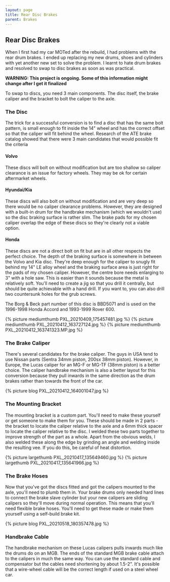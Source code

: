 ```yaml
---
layout: page
title: Rear Disc Brakes
parent: Brakes
---
```

## Rear Disc Brakes

When I first had my car MOTed after the rebuild, I had problems with the rear drum brakes. I ended up replacing my new drums, shoes and cylinders with yet another new set to solve the problem. I learnt to hate drum brakes and resolved to swap to disc brakes as soon as was practical.

**WARNING: This project is ongoing. Some of this information might change after I get it finalized**

To swap to discs, you need 3 main components. The disc itself, the brake caliper and the bracket to bolt the caliper to the axle.

### The Disc
The trick for a successful conversion is to find a disc that has the same bolt pattern, is small enough to fit inside the 14" wheel and has the correct offset so that the caliper will fit behind the wheel. Research of the ATE brake catalog showed that there were 3 main candidates that would possible fit the criteria

#### Volvo
These discs will bolt on without modification but are too shallow so caliper clearance is an issue for factory wheels. They may be ok for certain aftermarket wheels. 

#### Hyundai/Kia
These discs will also bolt on without modification and are very deep so there would be no caliper clearance problems. However, they are designed with a built-in drum for the handbrake mechanism (which we wouldn't use) so the disc braking surface is rather slim. The brake pads for my chosen caliper overlap the edge of these discs so they're clearly not a viable option.

#### Honda
These discs are not a direct bolt on fit but are in all other respects the perfect choice. The depth of the braking surface is somewhere in between the Volvo and Kia disc. They're deep enough for the caliper to snugly fit behind my 14" LE alloy wheel and the braking surface area is just right for the pads of my chosen caliper. However, the centre bore needs enlarging to 3" with a hole saw. This is easier than it sounds because the metal is relatively soft. You'll need to create a jig so that you drill it centrally, but should be quite achievable with a hand drill. If you want to, you can also drill two countersunk holes for the grub screws.

The Borg & Beck part number of this disc is BBD5071 and is used on the 1996-1998 Honda Accord and 1993-1999 Rover 600.

{% picture mediumthumb PXL_20210409_175457481.jpg %}
{% picture mediumthumb PXL_20210412_163727124.jpg %}
{% picture mediumthumb PXL_20210412_163741323.MP.jpg %}


### The Brake Caliper
There's several candidates for the brake caliper. The guys in USA tend to use Nissan parts (Sentra 34mm piston, 200sx 38mm piston). However, in Europe, the Lucas caliper for an MG-F or MG-TF (38mm piston) is a better choice. The caliper handbrake mechanism is also a better layout for this conversion because they pull inwards in the same direction as the drum brakes rather than towards the front of the car.

{% picture blog PXL_20210412_164001047.jpg %}

### The Mounting Bracket
The mounting bracket is a custom part. You'll need to make these yourself or get someone to make them for you. These should be made in 2 parts - the bracket to locate the caliper relative to the axle and a 6mm thick spacer to locate the caliper relative to the disc. I welded these two parts together to improve strength of the part as a whole. Apart from the obvious welds, I also welded these along the edge by grinding an angle and welding inside the resulting vee. If you do this, be careful of heat distortion.

{% picture largethumb PXL_20210417_135649460.jpg %}
{% picture largethumb PXL_20210417_135641966.jpg %}

### The Brake Hoses
Now that you've got the discs fitted and got the calipers mounted to the axle, you'll need to plumb them in. Your brake drums only needed hard lines to connect the brake slave cylinder but your new calipers are sliding calipers so they'll move during normal operation. This means that you'll need flexible brake hoses. You'll need to get these made or make them yourself using a self-build brake kit.

{% picture blog PXL_20210518_180357478.jpg %}

### Handbrake Cable
The handbrake mechanism on these Lucas calipers pulls inwards much like the drums do on an MGB. The ends of the standard MGB brake cable attach to the calipers in much the same way. You can use the standard cable and compensator but the cables need shortening by about 1.5-2". It's possible that a wire-wheel cable will be the correct length if used on a steel wheel car.
